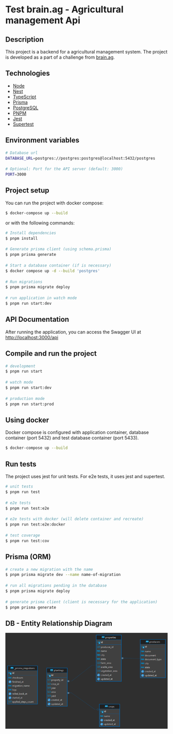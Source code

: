 # Test brain.ag - Agricultural management Api

## Description

This project is a backend for a agricultural management system. The project is developed as a part of a challenge from [brain.ag](https://www.serasaexperian.com.br/solucoes/agro/).

## Technologies

- [Node](https://nodejs.org/)
- [Nest](https://github.com/nestjs/nest)
- [TypeScript](https://www.typescriptlang.org/)
- [Prisma](https://www.prisma.io/)
- [PostgreSQL](https://www.postgresql.org/)
- [PNPM](https://pnpm.io/)
- [Jest](https://jestjs.io/)
- [Supertest](https://www.npmjs.com/package/supertest)

## Environment variables

```bash
# Database url
DATABASE_URL=postgres://postgres:postgres@localhost:5432/postgres

# Optional: Port for the API server (default: 3000)
PORT=3000
```

## Project setup

You can run the project with docker compose:

```bash
$ docker-compose up --build
```

or with the following commands:

```bash
# Install dependencies
$ pnpm install

# Generate prisma client (using schema.prisma)
$ pnpm prisma generate

# Start a database container (if is necessary)
$ docker compose up -d --build 'postgres'

# Run migrations
$ pnpm prisma migrate deploy

# run application in watch mode
$ pnpm run start:dev
```

## API Documentation

After running the application, you can access the Swagger UI at [http://localhost:3000/api](http://localhost:3000/api)

## Compile and run the project

```bash
# development
$ pnpm run start

# watch mode
$ pnpm run start:dev

# production mode
$ pnpm run start:prod
```

## Using docker

Docker compose is configured with application container, database container (port 5432) and test database container (port 5433).

```bash
$ docker-compose up --build
```

## Run tests

The project uses jest for unit tests. For e2e tests, it uses jest and supertest.

```bash
# unit tests
$ pnpm run test

# e2e tests
$ pnpm run test:e2e

# e2e tests with docker (will delete container and recreate)
$ pnpm run test:e2e:docker

# test coverage
$ pnpm run test:cov
```

## Prisma (ORM)

```bash
# create a new migration with the name
$ pnpm prisma migrate dev --name name-of-migration

# run all migrations pending in the database
$ pnpm prisma migrate deploy

# generate prisma client (client is necessary for the application)
$ pnpm prisma generate
```

## DB - Entity Relationship Diagram

![ERD](./readme/ERD.png)
